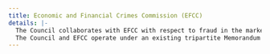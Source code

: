 ```yaml
---
title: Economic and Financial Crimes Commission (EFCC)
details: |-
  The Council collaborates with EFCC with respect to fraud in the market place. When there is evidence that operations of market players constitute the essential elements of a financial crime, the Council collaborates with the EFCC to investigate and provide remedies to victims in such circumstances.
  The Council and EFCC operate under an existing tripartite Memorandum of Understanding. Both institutions also exchange information and provide mutual enforcement support.
---
```


